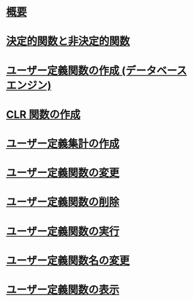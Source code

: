 # [概要](user-defined-functions.md)  
# [決定的関数と非決定的関数](deterministic-and-nondeterministic-functions.md)  
# [ユーザー定義関数の作成 (データベース エンジン)](create-user-defined-functions-database-engine.md)  
# [CLR 関数の作成](create-clr-functions.md)  
# [ユーザー定義集計の作成](create-user-defined-aggregates.md)  
# [ユーザー定義関数の変更](modify-user-defined-functions.md)  
# [ユーザー定義関数の削除](delete-user-defined-functions.md)  
# [ユーザー定義関数の実行](execute-user-defined-functions.md)  
# [ユーザー定義関数名の変更](rename-user-defined-functions.md)  
# [ユーザー定義関数の表示](view-user-defined-functions.md)  

